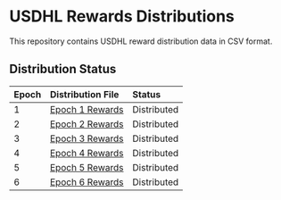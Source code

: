 # USDHL Rewards Distributions

This repository contains USDHL reward distribution data in CSV format.

## Distribution Status

| Epoch | Distribution File                                                  | Status    |
| :---- | :----------------------------------------------------------------- | :-------- |
| 1     | [Epoch 1 Rewards](./distributions/usdhl-rewards-epoch-1.csv) | Distributed |
| 2     | [Epoch 2 Rewards](./distributions/usdhl-rewards-epoch-2.csv) | Distributed |
| 3     | [Epoch 3 Rewards](./distributions/usdhl-rewards-epoch-3.csv) | Distributed |
| 4     | [Epoch 4 Rewards](./distributions/usdhl-rewards-epoch-4.csv) | Distributed |
| 5     | [Epoch 5 Rewards](./distributions/usdhl-rewards-epoch-5.csv) | Distributed |
| 6     | [Epoch 6 Rewards](./distributions/usdhl-rewards-epoch-6.csv) | Distributed |
